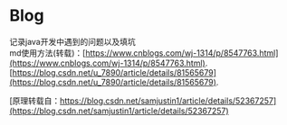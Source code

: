 # Blog
记录java开发中遇到的问题以及填坑  
md使用方法(转载)：[https://www.cnblogs.com/wj-1314/p/8547763.html](https://www.cnblogs.com/wj-1314/p/8547763.html).  
[https://blog.csdn.net/u_7890/article/details/81565679](https://blog.csdn.net/u_7890/article/details/81565679).

[原理转载自：https://blog.csdn.net/samjustin1/article/details/52367257](https://blog.csdn.net/samjustin1/article/details/52367257)
